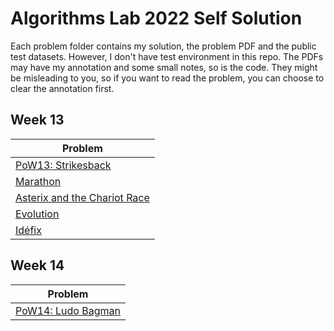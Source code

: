 # Algorithms Lab 2022 Self Solution

Each problem folder contains my solution, the problem PDF and the public test datasets. However, I don't have test environment in this repo. The PDFs may have my annotation and some small notes, so is the code. They might be misleading to you, so if you want to read the problem, you can choose to clear the annotation first.
## Week 13

| Problem                                                                    |
| -------------------------------------------------------------------------- |
| [PoW13: Strikesback](week%2013/00_strikesback/)                            |
| [Marathon](week%2013/01_marathon/)                                         |
| [Asterix and the Chariot Race](week%2013/02_asterix_and_the_chariot_race/) |
| [Evolution](week%2013/03_evolution/)                                       |
| [Idéfix](week%2013/04_idefix/)                                             |

## Week 14
| Problem                                         |
| ----------------------------------------------- |
| [PoW14: Ludo Bagman](week%2014/00_ludo_bagman/) |
